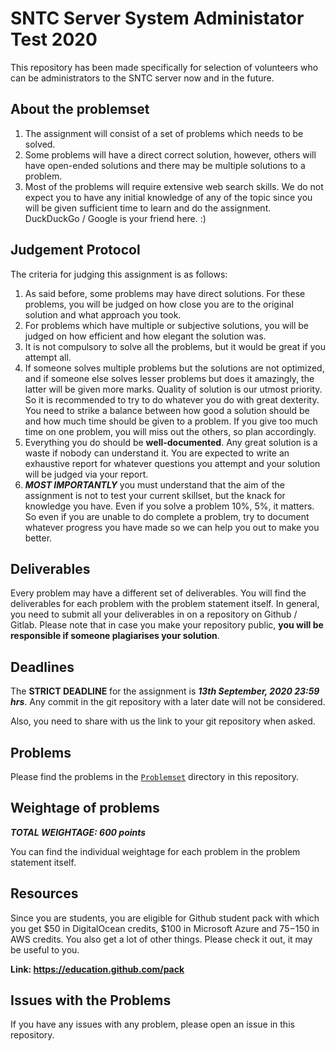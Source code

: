 # SNTC Server System Administator Test 2020

This repository has been made specifically for selection of volunteers who can be administrators to the SNTC server now and in the future.

## About the problemset

1. The assignment will consist of a set of problems which needs to be solved.
2. Some problems will have a direct correct solution, however, others will have open-ended solutions and there may be multiple solutions to a problem.
3. Most of the problems will require extensive web search skills. We do not expect you to have any initial knowledge of any of the topic since you will be given sufficient time to learn and do the assignment. DuckDuckGo / Google is your friend here. :)

## Judgement Protocol

The criteria for judging this assignment is as follows:

1. As said before, some problems may have direct solutions. For these problems, you will be judged on how close you are to the original solution and what approach you took.
2. For problems which have multiple or subjective solutions, you will be judged on how efficient and how elegant the solution was.
3. It is not compulsory to solve all the problems, but it would be great if you attempt all.
4. If someone solves multiple problems but the solutions are not optimized, and if someone else solves lesser problems but does it amazingly, the latter will be given more marks. Quality of solution is our utmost priority. So it is recommended to try to do whatever you do with great dexterity. You need to strike a balance between how good a solution should be and how much time should be given to a problem. If you give too much time on one problem, you will miss out the others, so plan accordingly.
5. Everything you do should be **well-documented**. Any great solution is a waste if nobody can understand it. You are expected to write an exhaustive report for whatever questions you attempt and your solution will be judged via your report.
6. ***MOST IMPORTANTLY*** you must understand that the aim of the assignment is not to test your current skillset, but the knack for knowledge you have. Even if you solve a problem 10%, 5%, it matters. So even if you are unable to do complete a problem, try to document whatever progress you have made so we can help you out to make you better.

## Deliverables

Every problem may have a different set of deliverables. You will find the deliverables for each problem with the problem statement itself. In general, you need to submit all your deliverables in on a repository on Github / Gitlab. Please note that in case you make your repository public, **you will be responsible if someone plagiarises your solution**.

## Deadlines

The **STRICT DEADLINE** for the assignment is ***13th September, 2020 23:59 hrs***. Any commit in the git repository with a later date will not be considered.

Also, you need to share with us the link to your git repository when asked.

## Problems

Please find the problems in the [`Problemset`](https://github.com/Milind712000/sys-admin-2020/tree/master/2020/Problemset) directory in this repository.

## Weightage of problems

***TOTAL WEIGHTAGE: 600 points***

You can find the individual weightage for each problem in the problem statement itself.

## Resources

Since you are students, you are eligible for Github student pack with which you get $50 in DigitalOcean credits, $100 in Microsoft Azure and $75-$150 in AWS credits. You also get a lot of other things. Please check it out, it may be useful to you.

**Link: <https://education.github.com/pack>**

## Issues with the Problems

If you have any issues with any problem, please open an issue in this repository.
